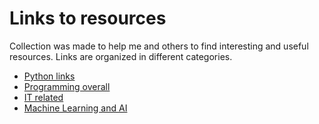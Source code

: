 # Links to resources

Collection was made to help me and others to find interesting and useful resources. Links are organized in different categories.


- [Python links](python.md)
- [Programming overall](programming.md)
- [IT related](it-related.md)
- [Machine Learning and AI](ml-ai.md)